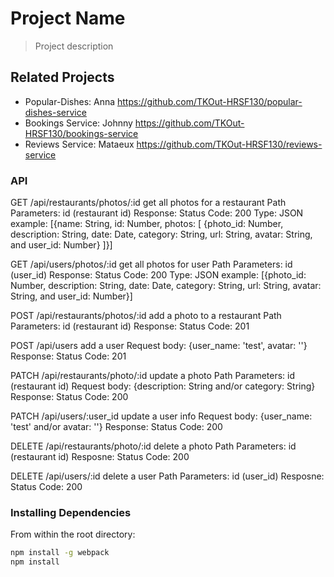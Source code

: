 # Project Name

> Project description

## Related Projects

  - Popular-Dishes: Anna https://github.com/TKOut-HRSF130/popular-dishes-service
  - Bookings Service: Johnny https://github.com/TKOut-HRSF130/bookings-service
  - Reviews Service: Mataeux https://github.com/TKOut-HRSF130/reviews-service


### API
GET /api/restaurants/photos/:id   get all photos for a restaurant
Path Parameters: id (restaurant id)
Response:
Status Code: 200
Type: JSON
example: [{name: String, id: Number, photos: [ {photo_id: Number, description: String, date: Date, category: String, url: String, avatar: String, and user_id: Number} ]}]

GET /api/users/photos/:id  get all photos for user
Path Parameters: id (user_id)
Response:
Status Code: 200
Type: JSON
example:  [{photo_id: Number, description: String, date: Date, category: String, url: String, avatar: String, and user_id: Number}]


POST /api/restaurants/photos/:id   add a photo to a restaurant
Path Parameters: id (restaurant id)
Response:
Status Code: 201

POST /api/users  add a user
Request body: {user_name: 'test', avatar: ''}
Response:
Status Code: 201

PATCH /api/restaurants/photo/:id  update a photo
Path Parameters: id (restaurant id)
Request body: {description: String and/or category: String}
Response:
Status Code: 200

PATCH /api/users/:user_id  update a user info
Request body: {user_name: 'test' and/or avatar: ''}
Response:
Status Code: 200

DELETE /api/restaurants/photo/:id  delete a photo
Path Parameters: id (restaurant id)
Resposne:
Status Code: 200

DELETE /api/users/:id  delete a user
Path Parameters: id (user_id)
Resposne:
Status Code: 200


### Installing Dependencies

From within the root directory:

```sh
npm install -g webpack
npm install
```


